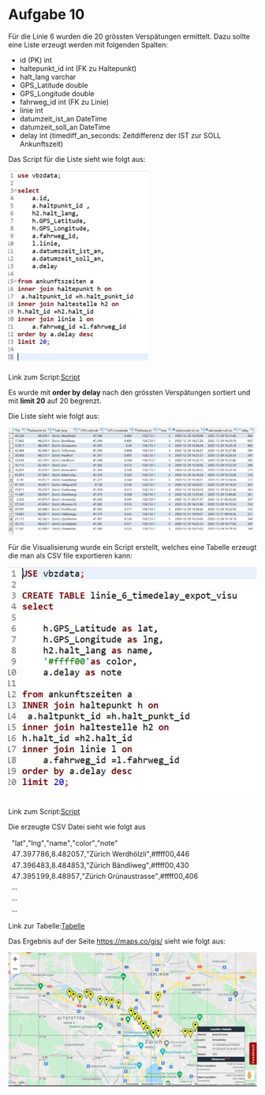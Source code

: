 # Aufgabe 10
Für die Linie 6 wurden die 20 grössten Verspätungen ermittelt. Dazu sollte eine Liste erzeugt werden mit folgenden Spalten:
- id (PK) int 
- haltepunkt_id int (FK zu Haltepunkt) 
- halt_lang varchar 
- GPS_Latitude double 
- GPS_Longitude double 
- fahrweg_id int (FK zu Linie) 
- linie int 
- datumzeit_ist_an  DateTime 
- datumzeit_soll_an DateTime  
- delay int (timediff_an_seconds: Zeitdifferenz der IST zur SOLL Ankunftszeit) 

Das Script für die Liste sieht wie folgt aus:

![script_liste](/Images/Aufgabe10/script_liste.JPG)

Link zum Script:[Script](/Scripts/Aufgabe10/delay_per_line.sql)

Es wurde mit **order by delay** nach den grössten Verspätungen sortiert und mit **limit 20** auf 20 begrenzt.

Die Liste sieht wie folgt aus:

![script_liste](/Images/Aufgabe10/view.JPG)

Für die Visualisierung wurde ein Script erstellt, welches eine Tabelle erzeugt die man als CSV file  exportieren kann:

![script_export](/Images/Aufgabe10/script_export.JPG)

Link zum Script:[Script](/Scripts/Aufgabe10/delay_per_line_exportvisu.sql)

Die erzeugte CSV Datei sieht wie folgt aus
 <table>
  <thead>
    <tr>
      <td>"lat","lng","name","color","note" </td>
    </tr>
    </tbody>
    <tr>
      <td>47.397786,8.482057,"Zürich Werdhölzli",#ffff00,446 </td>
    </tr>
    </tbody>
    <tr>
      <td>47.396483,8.484853,"Zürich Bändliweg",#ffff00,430</td>
    </tr>
    </tbody>
    <tr>
      <td>47.395199,8.48957,"Zürich Grünaustrasse",#ffff00,406</td>
    </tr>
    </tbody>
    <tr>
      <td>...</td>
    </tr>
    </tbody>
    <tr>
      <td>...</td>
    </tr>
    </tbody>
      <td>...</td>
    </tr>
    </tbody>
</table>

Link zur Tabelle:[Tabelle](/csv.files/maps.timedelay.csv)

Das Ergebnis auf der Seite https://maps.co/gis/ sieht wie folgt aus:

![mapping.visu](/Images/Aufgabe10/mapping.jpg)


